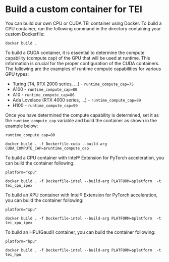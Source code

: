 <!--Copyright 2023 The HuggingFace Team. All rights reserved.

Licensed under the Apache License, Version 2.0 (the "License"); you may not use this file except in compliance with
the License. You may obtain a copy of the License at

http://www.apache.org/licenses/LICENSE-2.0

Unless required by applicable law or agreed to in writing, software distributed under the License is distributed on
an "AS IS" BASIS, WITHOUT WARRANTIES OR CONDITIONS OF ANY KIND, either express or implied. See the License for the
specific language governing permissions and limitations under the License.

⚠️ Note that this file is in Markdown but contain specific syntax for our doc-builder (similar to MDX) that may not be
rendered properly in your Markdown viewer.

-->

# Build a custom container for TEI

You can build our own CPU or CUDA TEI container using Docker.  To build a CPU container, run the following command in the
directory containing your custom Dockerfile:

```shell
docker build .
```

To build a CUDA container, it is essential to determine the compute capability (compute cap) of the GPU that will be
used at runtime. This information is crucial for the proper configuration of the CUDA containers. The following are
the examples of runtime compute capabilities for various GPU types:

- Turing (T4, RTX 2000 series, ...) - `runtime_compute_cap=75`
- A100 - `runtime_compute_cap=80`
- A10 - `runtime_compute_cap=86`
- Ada Lovelace (RTX 4000 series, ...) - `runtime_compute_cap=89`
- H100 - `runtime_compute_cap=90`

Once you have determined the compute capability is determined, set it as the `runtime_compute_cap` variable and build
the container as shown in the example below:

```shell
runtime_compute_cap=80

docker build . -f Dockerfile-cuda --build-arg CUDA_COMPUTE_CAP=$runtime_compute_cap
```

To build a CPU container with Intel® Extension for PyTorch acceleration, you can build the container following:

```shell
platform="cpu"

docker build . -f Dockerfile-intel --build-arg PLATFORM=$platform  -t tei_cpu_ipex
```

To build an XPU container with Intel® Extension for PyTorch acceleration, you can build the container following:

```shell
platform="xpu"

docker build . -f Dockerfile-intel --build-arg PLATFORM=$platform  -t tei_xpu_ipex
```

To build an HPU(Gaudi) container, you can build the container following:

```shell
platform="hpu"

docker build . -f Dockerfile-intel --build-arg PLATFORM=$platform  -t tei_hpu
```